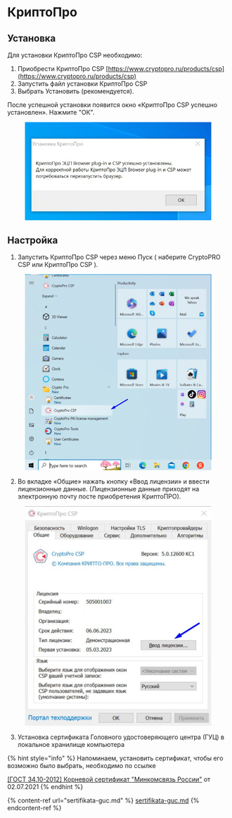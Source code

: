 # КриптоПро

## Установка

Для установки КриптоПро CSP необходимо:

1. Приобрести КриптоПро CSP  [https://www.cryptopro.ru/products/csp](https://www.cryptopro.ru/products/csp)
2. Запустить файл установки КриптоПро CSP
3. Выбрать Установить (рекомендуется).

После успешной установки появится окно «КриптоПро CSP успешно установлен». Нажмите "ОК".

<figure><img src="../../.gitbook/assets/telegram-cloud-photo-size-2-5197425193331574951-x.jpg" alt=""><figcaption></figcaption></figure>

## Настройка

1. Запустить КриптоПро CSP через меню Пуск ( наберите CryptoPRO CSP или КриптоПро CSP ).

<figure><img src="../../.gitbook/assets/telegram-cloud-photo-size-2-5197425193331574963-y.jpg" alt=""><figcaption></figcaption></figure>

2. Во вкладке «Общие» нажать кнопку «Ввод лицензии» и ввести лицензионные данные. (Лицензионные данные приходят на электронную почту посте приобретения  КриптоПРО).

<figure><img src="../../.gitbook/assets/image (122).png" alt=""><figcaption></figcaption></figure>

3. &#x20;Установка сертификата Головного удостоверяющего центра (ГУЦ) в локальное хранилище компьютера

{% hint style="info" %}
Напоминаем, установить сертификат, чтобы его возможно было выбрать, необходимо по ссылке&#x20;

[\[ГОСТ 34.10-2012\] Корневой сертификат "Минкомсвязь России"](https://ca.gisca.ru/repository/AFF05C9E2464941E7EC2AB15C91539360B79AA9D.cer) от 02.07.2021
{% endhint %}

{% content-ref url="sertifikata-guc.md" %}
[sertifikata-guc.md](sertifikata-guc.md)
{% endcontent-ref %}

